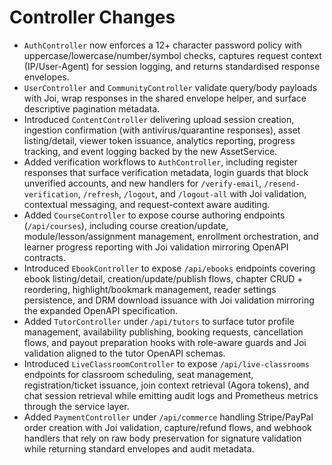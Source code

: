 # Controller Changes

- `AuthController` now enforces a 12+ character password policy with uppercase/lowercase/number/symbol checks, captures request context (IP/User-Agent) for session logging, and returns standardised response envelopes.
- `UserController` and `CommunityController` validate query/body payloads with Joi, wrap responses in the shared envelope helper, and surface descriptive pagination metadata.
- Introduced `ContentController` delivering upload session creation, ingestion confirmation (with antivirus/quarantine responses), asset listing/detail, viewer token issuance, analytics reporting, progress tracking, and event logging backed by the new AssetService.
- Added verification workflows to `AuthController`, including register responses that surface verification metadata, login guards that block unverified accounts, and new handlers for `/verify-email`, `/resend-verification`, `/refresh`, `/logout`, and `/logout-all` with Joi validation, contextual messaging, and request-context aware auditing.
- Added `CourseController` to expose course authoring endpoints (`/api/courses`), including course creation/update, module/lesson/assignment management, enrollment orchestration, and learner progress reporting with Joi validation mirroring OpenAPI contracts.
- Introduced `EbookController` to expose `/api/ebooks` endpoints covering ebook listing/detail, creation/update/publish flows, chapter CRUD + reordering, highlight/bookmark management, reader settings persistence, and DRM download issuance with Joi validation mirroring the expanded OpenAPI specification.
- Added `TutorController` under `/api/tutors` to surface tutor profile management, availability publishing, booking requests, cancellation flows, and payout preparation hooks with role-aware guards and Joi validation aligned to the tutor OpenAPI schemas.
- Introduced `LiveClassroomController` to expose `/api/live-classrooms` endpoints for classroom scheduling, seat management, registration/ticket issuance, join context retrieval (Agora tokens), and chat session retrieval while emitting audit logs and Prometheus metrics through the service layer.
- Added `PaymentController` under `/api/commerce` handling Stripe/PayPal order creation with Joi validation, capture/refund flows, and webhook handlers that rely on raw body preservation for signature validation while returning standard envelopes and audit metadata.
